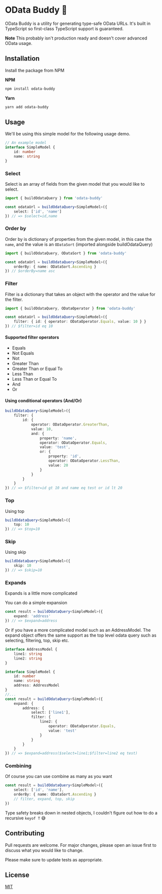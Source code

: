 # OData Buddy 🤘

OData Buddy is a utility for generating type-safe OData URLs. It's built in TypeScript so first-class TypeScript support is guaranteed.

**Note**
This probably isn't production ready and doesn't cover advanced OData usage.

## Installation

Install the package from NPM

**NPM**

```bash
npm install odata-buddy
```

**Yarn**

```bash
yarn add odata-buddy
```

## Usage

We'll be using this simple model for the following usage demo.

```typescript
// An example model
interface SimpleModel {
	id: number
	name: string
}
```

### Select

Select is an array of fields from the given model that you would like to select.

```typescript
import { buildOdataQuery } from 'odata-buddy'

const odataUrl = buildOdataQuery<SimpleModel>({
	select: ['id', 'name']
}) // => $select=id,name
```

### Order by

Order by is dictionary of properties from the given model, in this case the `name`, and the value is an `ODataSort` (imported alongside buildOdataQuery)

```typescript
import { buildOdataQuery, ODataSort } from 'odata-buddy'

const odataUrl = buildOdataQuery<SimpleModel>({
	orderBy: { name: ODataSort.Ascending }
}) // $orderBy=name asc
```

### Filter

Filter is a dictionary that takes an object with the operator and the value for the filter.

```typescript
import { buildOdataQuery, ODataOperator } from 'odata-buddy'

const odataUrl = buildOdataQuery<SimpleModel>({
	filter: { id: { operator: ODataOperator.Equals, value: 10 } }
}) // $filter=id eq 10
```

#### Supported filter operators

- Equals
- Not Equals
- Not
- Greater Than
- Greater Than or Equal To
- Less Than
- Less Than or Equal To
- And
- Or

#### Using conditional operators (And/Or)

```typescript
buildOdataQuery<SimpleModel>({
	filter: {
		id: {
			operator: ODataOperator.GreaterThan,
			value: 10,
			and: {
				property: 'name',
				operator: ODataOperator.Equals,
				value: 'test',
				or: {
					property: 'id',
					operator: ODataOperator.LessThan,
					value: 20
				}
			}
		}
	}
}) // => $filter=id gt 10 and name eq test or id lt 20
```

### Top

Using top

```typescript
buildOdataQuery<SimpleModel>({
	top: 10
}) // => $top=10
```

### Skip

Using skip

```typescript
buildOdataQuery<SimpleModel>({
	skip: 10
}) // => $skip=10
```

### Expands

Expands is a little more complicated

You can do a simple expansion

```typescript
const result = buildOdataQuery<SimpleModel>({
	expand: 'address'
}) // => $expand=address
```

Or if you have a more complicated model such as an AddressModel. The expand object offers the same support as the top level odata query such as selecting, filtering, top, skip etc.

```typescript
interface AddressModel {
	line1: string
	line2: string
}

interface SimpleModel {
	id: number
	name: string
	address: AddressModel
}
//...
const result = buildOdataQuery<SimpleModel>({
	expand: {
		address: {
			select: ['line1'],
			filter: {
				line2: {
					operator: ODataOperator.Equals,
					value: 'test'
				}
			}
		}
	}
}) // => $expand=address($select=line1;$filter=line2 eq test)
```

### Combining

Of course you can use combine as many as you want

```typescript
const result = buildOdataQuery<SimpleModel>({
	select: ['id', 'name'],
	orderBy: { name: ODataSort.Ascending }
	// filter, expand, top, skip
})
```

Type safety breaks down in nested objects, I couldn't figure out how to do a recursive `keyof T` 😅

## Contributing

Pull requests are welcome. For major changes, please open an issue first to discuss what you would like to change.

Please make sure to update tests as appropriate.

## License

[MIT](https://choosealicense.com/licenses/mit/)

